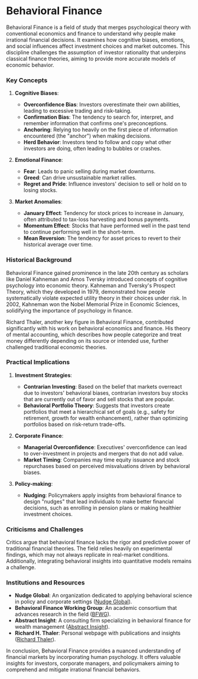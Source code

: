 # Behavioral Finance

Behavioral Finance is a field of study that merges psychological theory with conventional economics and finance to understand why people make irrational financial decisions. It examines how cognitive biases, emotions, and social influences affect investment choices and market outcomes. This discipline challenges the assumption of investor rationality that underpins classical finance theories, aiming to provide more accurate models of economic behavior.

### Key Concepts

1. **Cognitive Biases**:
   - **Overconfidence Bias**: Investors overestimate their own abilities, leading to excessive trading and risk-taking.
   - **Confirmation Bias**: The tendency to search for, interpret, and remember information that confirms one's preconceptions.
   - **Anchoring**: Relying too heavily on the first piece of information encountered (the "anchor") when making decisions.
   - **Herd Behavior**: Investors tend to follow and copy what other investors are doing, often leading to bubbles or crashes.

2. **Emotional Finance**:
   - **Fear**: Leads to panic selling during market downturns.
   - **Greed**: Can drive unsustainable market rallies.
   - **Regret and Pride**: Influence investors' decision to sell or hold on to losing stocks.

3. **Market Anomalies**:
   - **January Effect**: Tendency for stock prices to increase in January, often attributed to tax-loss harvesting and bonus payments.
   - **Momentum Effect**: Stocks that have performed well in the past tend to continue performing well in the short-term.
   - **Mean Reversion**: The tendency for asset prices to revert to their historical average over time.

### Historical Background

Behavioral Finance gained prominence in the late 20th century as scholars like Daniel Kahneman and Amos Tversky introduced concepts of cognitive psychology into economic theory. Kahneman and Tversky's Prospect Theory, which they developed in 1979, demonstrated how people systematically violate expected utility theory in their choices under risk. In 2002, Kahneman won the Nobel Memorial Prize in Economic Sciences, solidifying the importance of psychology in finance.

Richard Thaler, another key figure in Behavioral Finance, contributed significantly with his work on behavioral economics and finance. His theory of mental accounting, which describes how people categorize and treat money differently depending on its source or intended use, further challenged traditional economic theories.

### Practical Implications

1. **Investment Strategies**:
   - **Contrarian Investing**: Based on the belief that markets overreact due to investors' behavioral biases, contrarian investors buy stocks that are currently out of favor and sell stocks that are popular.
   - **Behavioral Portfolio Theory**: Suggests that investors create portfolios that meet a hierarchical set of goals (e.g., safety for retirement, growth for wealth enhancement), rather than optimizing portfolios based on risk-return trade-offs.

2. **Corporate Finance**:
   - **Managerial Overconfidence**: Executives' overconfidence can lead to over-investment in projects and mergers that do not add value.
   - **Market Timing**: Companies may time equity issuance and stock repurchases based on perceived misvaluations driven by behavioral biases.

3. **Policy-making**:
   - **Nudging**: Policymakers apply insights from behavioral finance to design "nudges" that lead individuals to make better financial decisions, such as enrolling in pension plans or making healthier investment choices.

### Criticisms and Challenges

Critics argue that behavioral finance lacks the rigor and predictive power of traditional financial theories. The field relies heavily on experimental findings, which may not always replicate in real-market conditions. Additionally, integrating behavioral insights into quantitative models remains a challenge.

### Institutions and Resources

- **Nudge Global**: An organization dedicated to applying behavioral science in policy and corporate settings ([Nudge Global](https://gds.blog.gov.uk/about/nudge-unit/)).
- **Behavioral Finance Working Group**: An academic consortium that advances research in the field ([BFWG](https://www.cass.city.ac.uk/faculties-and-research/centres/behavioral-finance-working-group)).
- **Abstract Insight**: A consulting firm specializing in behavioral finance for wealth management ([Abstract Insight](https://www.abstractinsight.com)).
- **Richard H. Thaler**: Personal webpage with publications and insights ([Richard Thaler](https://faculty.chicagobooth.edu/richard.thaler/)).

In conclusion, Behavioral Finance provides a nuanced understanding of financial markets by incorporating human psychology. It offers valuable insights for investors, corporate managers, and policymakers aiming to comprehend and mitigate irrational financial behaviors.
